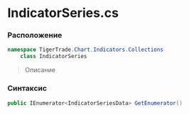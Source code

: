 
# IndicatorSeries.cs
### Расположение
```csharp
namespace TigerTrade.Chart.Indicators.Collections  
    class IndicatorSeries
```

> Описание

### Синтаксис
```csharp
public IEnumerator<IndicatorSeriesData> GetEnumerator()
```

